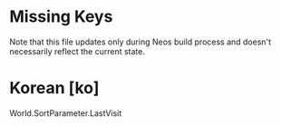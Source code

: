 # Missing Keys
Note that this file updates only during Neos build process and doesn't necessarily reflect the current state.

# Korean [ko]
World.SortParameter.LastVisit  

